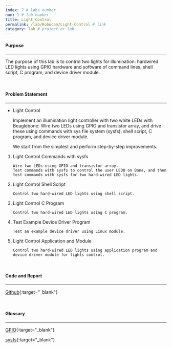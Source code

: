 ```yaml
---
index: 7 # labs number
num: 1 # lab number
title: Light Control
permalink: /lab/Robocam/Light-Control # link
category: lab # project or lab
---
```


#### **Purpose**

---

The purpose of this lab is to control two lights for illumination: hardwired LED lights using GPIO hardware and software of command lines, shell script, C program, and device driver module.

<br>

#### **Problem Statement**

---

- Light Control

  Implement an illumination light controller with two white LEDs with Beaglebone: Wire two LEDs using GPIO and transistor array, and drive these using commands with sys file system (sysfs), shell script, C program, and device driver module.

  We start from the simplest and perform step-by-step improvements.

1. Light Control Commands with sysfs

   ```
   Wire two LEDs using GPIO and transistor array.
   Test commands with sysfs to control the user LED0 on Bone, and then test commands with sysfs for two hard-wired LED lights.
   ```

2. Light Control Shell Script

   ```
   Control two hard-wired LED lights using shell script.
   ```

3. Light Control C Program

   ```
   Control two hard-wired LED lights using C program.
   ```

4. Test Example Device Driver Program

   ```
   Test an example device driver using Linux module.
   ```

5. Light Control Application and Module

   ```
   Control two hard-wired LED lights using application program and device driver module for lights control.
   ```

<br>

#### **Code and Report**

---

[Github](https://github.com/Heejinee3/Robocam/tree/master/Light%20Control){:target="\_blank"}

<br>

#### **Glossary**

---

[GPIO](https://velog.io/@chunjakim/GPIOGeneral-Purpose-InputOutput){:target="\_blank"}

[sysfs](https://velog.io/@chunjakim/sysfs-sys-File-System){:target="\_blank"}
